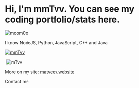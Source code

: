 <h1>Hi, I'm mmTvv. You can see my coding portfolio/stats here.</h1>
<p> <img src="https://komarev.com/ghpvc/?username=mmTvv" alt="moom0o" /> </p>
<p>I know NodeJS, Python, JavaScript, C++ and Java</p>
<p align="left"> <a href="https://github.com/ryo-ma/github-profile-trophy"><img src="https://github-profile-trophy.vercel.app/?username=mmTvv" alt="mmTvv" /></a> </p>


<p>&nbsp;<img align="center" src="https://github-readme-stats.vercel.app/api?username=mmTvv&show_icons=true&locale=en" alt="mTvv" /></p>
<p>More on my site: <a href='https://matveev.website'>matveev.website</a></p>
<p>Contact me: <a href="mailto://iam@matveev.website>iam@matveev.website</a></p>
